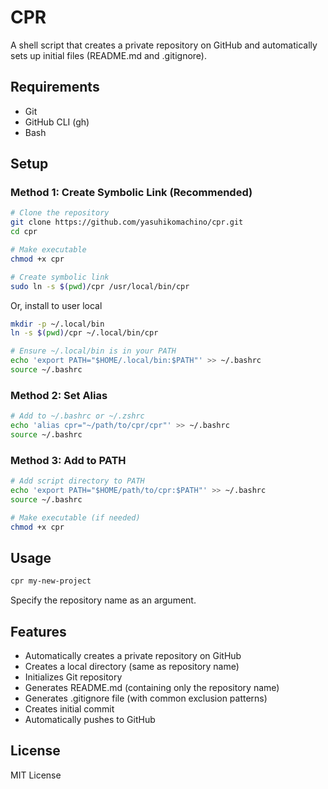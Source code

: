 # CPR

A shell script that creates a private repository on GitHub and automatically sets up initial files (README.md and .gitignore).

## Requirements

- Git
- GitHub CLI (gh)
- Bash

## Setup

### Method 1: Create Symbolic Link (Recommended)

```bash
# Clone the repository
git clone https://github.com/yasuhikomachino/cpr.git
cd cpr

# Make executable
chmod +x cpr

# Create symbolic link
sudo ln -s $(pwd)/cpr /usr/local/bin/cpr
```

Or, install to user local

```bash
mkdir -p ~/.local/bin
ln -s $(pwd)/cpr ~/.local/bin/cpr

# Ensure ~/.local/bin is in your PATH
echo 'export PATH="$HOME/.local/bin:$PATH"' >> ~/.bashrc
source ~/.bashrc
```

### Method 2: Set Alias

```bash
# Add to ~/.bashrc or ~/.zshrc
echo 'alias cpr="~/path/to/cpr/cpr"' >> ~/.bashrc
source ~/.bashrc
```

### Method 3: Add to PATH

```bash
# Add script directory to PATH
echo 'export PATH="$HOME/path/to/cpr:$PATH"' >> ~/.bashrc
source ~/.bashrc

# Make executable (if needed)
chmod +x cpr
```

## Usage

```bash
cpr my-new-project
```

Specify the repository name as an argument.

## Features

- Automatically creates a private repository on GitHub
- Creates a local directory (same as repository name)
- Initializes Git repository
- Generates README.md (containing only the repository name)
- Generates .gitignore file (with common exclusion patterns)
- Creates initial commit
- Automatically pushes to GitHub

## License

MIT License
